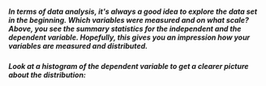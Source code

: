 ##### In terms of data analysis, it's always a good idea to explore the data set in the beginning. Which variables were measured and on what scale? Above, you see the summary statistics for the independent and the dependent variable. Hopefully, this gives you an impression how your variables are measured and distributed.


##### Look at a histogram of the dependent variable to get a clearer picture about the distribution:
